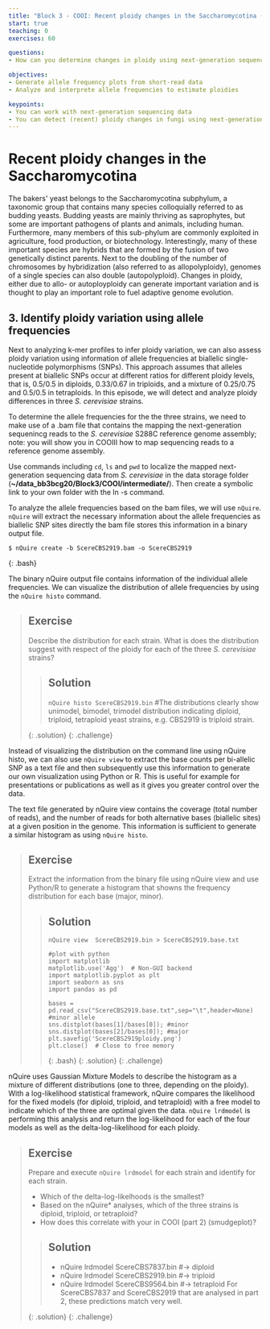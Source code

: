 ```yaml
---
title: "Block 3 - COOI: Recent ploidy changes in the Saccharomycotina (part 3)"
start: true
teaching: 0
exercises: 60

questions:
- How can you determine changes in ploidy using next-generation sequencing data?

objectives:
- Generate allele frequency plots from short-read data
- Analyze and interprete allele frequencies to estimate ploidies

keypoints:
- You can work with next-generation sequencing data
- You can detect (recent) ploidy changes in fungi using next-generation sequencing data 
---
```


# Recent ploidy changes in the Saccharomycotina
The bakers' yeast belongs to the Saccharomycotina subphylum, a taxonomic group that contains many species colloquially referred to as budding yeasts. Budding yeasts are mainly thriving as saprophytes, but some are important pathogens of plants and animals, including human. Furthermore, many members of this sub-phylum are commonly exploited in agriculture, food production, or biotechnology. Interestingly, many of these important species are hybrids that are formed by the fusion of two genetically distinct parents. Next to the doubling of the number of chromosomes by hybridization (also referred to as allopolyploidy), genomes of a single species can also double (autopolyploid). Changes in ploidy, either due to allo- or autoployploidy can generate important variation and is thought to play an important role to fuel adaptive genome evolution.

## 3. Identify ploidy variation using allele frequencies

Next to analyzing k-mer profiles to infer ploidy variation, we can also assess ploidy variation using information of allele frequencies at biallelic single-nucleotide polymorphisms (SNPs). This approach assumes that alleles present at biallelic SNPs occur at different ratios for different ploidy levels, that is, 0.5/0.5 in diploids, 0.33/0.67 in triploids, and a mixture of 0.25/0.75 and 0.5/0.5 in tetraploids. In this episode, we will detect and analyze ploidy differences in three *S. cerevisiae* strains.

To determine the allele frequencies for the the three strains, we need to make use of a .bam file that contains the mapping the next-generation sequenincg reads to the *S. cerevisiae* S288C reference genome assembly; note: you will show you in COOIII how to map sequencing reads to a reference genome assembly.

Use commands including `cd`, `ls` and `pwd` to localize the mapped next-generation sequencing data from *S. cerevisiae* in the data storage folder (**~/data_bb3bcg20/Block3/COOI/intermediate/**). Then create a symbolic link to your own folder with the ln -s command. 

To analyze the allele frequencies based on the bam files, we will use `nQuire`. `nQuire` will extract the necessary information about the allele frequencies as biallelic SNP sites directly the bam file stores this information in a binary output file.

~~~
$ nQuire create -b ScereCBS2919.bam -o ScereCBS2919
~~~
{: .bash}

The binary nQuire output file contains information of the individual allele frequencies. We can visualize the distribution of allele frequencies by using the `nQuire histo` command.

> ## Exercise
> 
> Describe the distribution for each strain. What is does the distribution suggest with respect of the ploidy for each of the three *S. cerevisiae* strains?
>
>> ## Solution
>> 
>> `nQuire histo ScereCBS2919.bin`
>> #The distributions clearly show unimodel, bimodel, trimodel distribution indicating diploid, triploid, tetraploid yeast strains, e.g. CBS2919 is triploid strain.
>> 
> {: .solution}
{: .challenge}

Instead of visualizing the distribution on the command line using nQuire histo, we can also use `nQuire view` to extract the base counts per bi-allelic SNP as a text file and then subsequently use this information to generate our own visualization using Python or R. This is useful for example for presentations or publications as well as it gives you greater control over the data.

The text file generated by nQuire view contains the coverage (total number of reads), and the number of reads for both alternative bases (biallelic sites) at a given position in the genome. This information is sufficient to generate a similar histogram as using `nQuire histo`.

> ## Exercise
> 
> Extract the information from the binary file using nQuire view and use Python/R to generate a histogram that showns the frequency distribution for each base (major, minor).
>
>> ## Solution
>>
>> `nQuire view  ScereCBS2919.bin > ScereCBS2919.base.txt`
>>
>> ~~~
>> #plot with python
>> import matplotlib
>> matplotlib.use('Agg')  # Non-GUI backend
>> import matplotlib.pyplot as plt
>> import seaborn as sns
>> import pandas as pd
>>
>> bases = pd.read_csv("ScereCBS2919.base.txt",sep="\t",header=None)
>> #minor allele
>> sns.distplot(bases[1]/bases[0]); #minor
>> sns.distplot(bases[2]/bases[0]); #major
>> plt.savefig('ScereCBS2919ploidy.png')
>> plt.close()  # Close to free memory
>> ~~~
>> {: .bash}
> {: .solution}
{: .challenge}

nQuire uses Gaussian Mixture Models to describe the histogram as a mixture of different distributions (one to three, depending on the ploidy). With a log-likelihood statistical framework, nQuire compares the likelihood for the fixed models (for diploid, triploid, and tetraploid) with a free model to indicate which of the three are optimal given the data. `nQuire lrdmodel` is performing this analysis and return the log-likelihood for each of the four models as well as the delta-log-likelihood for each ploidy.

> ## Exercise
> 
> Prepare and execute `nQuire lrdmodel` for each strain and identify for each strain.
> - Which of the delta-log-likelhoods is the smallest?
> - Based on the nQuire* analyses, which of the three strains is diploid, triploid, or tetraploid?
> - How does this correlate with your in COOI (part 2) (smudgeplot)?
>
>> ## Solution
>> - nQuire lrdmodel ScereCBS7837.bin #-> diploid
>> - nQuire lrdmodel ScereCBS2919.bin #-> triploid
>> - nQuire lrdmodel ScereCBS9564.bin #-> tetraploid
>> For ScereCBS7837 and ScereCBS2919 that are analysed in part 2, these predictions match very well.
>>
> {: .solution}
{: .challenge}
